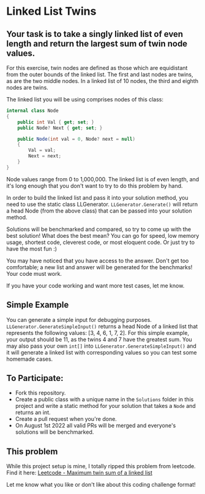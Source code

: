 
# Linked List Twins

## Your task is to take a singly linked list of even length and return the largest sum of twin node values.

For this exercise, twin nodes are defined as those which are equidistant from the outer bounds of the linked list. The first and last nodes are twins, as are the two middle nodes. In a linked list of 10 nodes, the third and eighth nodes are twins.

The linked list you will be using comprises nodes of this class:

```csharp
internal class Node
{
    public int Val { get; set; }
    public Node? Next { get; set; }

    public Node(int val = 0, Node? next = null)
    {
        Val = val;
        Next = next;
    }
}
```

Node values range from 0 to 1,000,000. The linked list is of even length, and it's long enough that you don't want to try to do this problem by hand.

In order to build the linked list and pass it into your solution method, you need to use the static class LLGenerator. `LLGenerator.Generate()` will return a head Node (from the above class) that can be passed into your solution method.

Solutions will be benchmarked and compared, so try to come up with the best solution! What does the best mean? You can go for speed, low memory usage, shortest code, cleverest code, or most eloquent code. Or just try to have the most fun :)

You may have noticed that you have access to the answer. Don't get too comfortable; a new list and answer will be generated for the benchmarks! Your code must work.

If you have your code working and want more test cases, let me know.

## Simple Example

You can generate a simple input for debugging purposes. `LLGenerator.GenerateSimpleInput()` returns a head Node of a linked list that represents the following values: [3, 4, 6, 1, 7, 2]. For this simple example, your output should be 11, as the twins 4 and 7 have the greatest sum. You may also pass your own `int[]` into `LLGenerator.GenerateSimpleInput()` and it will generate a linked list with corresponding values so you can test some homemade cases.

## To Participate:

- Fork this repository.
- Create a public class with a unique name in the `Solutions` folder in this project and write a static method for your solution that takes a `Node` and returns an int.
- Create a pull request when you're done.
- On August 1st 2022 all valid PRs will be merged and everyone's solutions will be benchmarked.

## This problem

While this project setup is mine, I totally ripped this problem from leetcode. Find it here: [Leetcode - Maximum twin sum of a linked list](https://leetcode.com/problems/maximum-twin-sum-of-a-linked-list/)

Let me know what you like or don't like about this coding challenge format!

